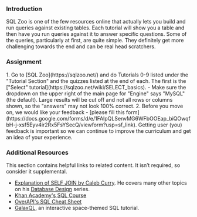 ### Introduction

SQL Zoo is one of the few resources online that actually lets you build and run queries against existing tables.  Each tutorial will show you a table and then have you run queries against it to answer specific questions.  Some of the queries, particularly at first, are quite simple.  They definitely get more challenging towards the end and can be real head scratchers.

### Assignment

<div class="lesson-content__panel" markdown="1">
  1.  Go to [SQL Zoo](https://sqlzoo.net/) and do Tutorials 0-9 listed under the "Tutorial Section" and the quizzes listed at the end of each.  The first is the ["Select" tutorial](https://sqlzoo.net/wiki/SELECT_basics).
      -   Make sure the dropdown on the upper right of the main page for "Engine" says "MySQL" (the default).  Large results will be cut off and not all rows or columns shown, so the "answers" may not look 100% correct.
  2.  Before you move on, we would like your feedback - [please fill this form](https://docs.google.com/forms/d/e/1FAIpQLSenvMG6WFbOOEap_biQOwqfbH-j-xsf5Eyv4ir2Rx5FsYSecQ/viewform?usp=sf_link). Getting user (you) feedback is important so we can continue to improve the curriculum and get an idea of your experience.
</div>

### Additional Resources
This section contains helpful links to related content. It isn’t required, so consider it supplemental.

-   [Explanation of SELF JOIN by Caleb Curry](https://www.youtube.com/watch?v=W0p8KP0o8g4). He covers many other topics on his [Database Design](https://www.youtube.com/watch?v=e7Pr1VgPK4w&list=PL_c9BZzLwBRK0Pc28IdvPQizD2mJlgoID) series.
-   [Khan Academy's SQL Course](https://www.khanacademy.org/computing/computer-programming/sql)
-   [OverAPI's SQL Cheat Sheet](http://overapi.com/mysql)
-   [GalaxQL](http://sol.gfxile.net/galaxql.html), an interactive space-themed SQL tutorial.

